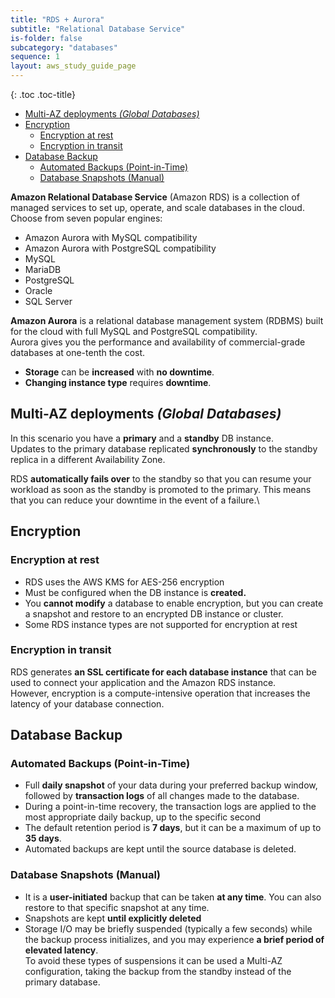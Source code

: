 ```yaml
---
title: "RDS + Aurora"
subtitle: "Relational Database Service"
is-folder: false
subcategory: "databases"
sequence: 1
layout: aws_study_guide_page
---
```


{: .toc .toc-title}
- [Multi-AZ deployments _(Global Databases)_](#multi-az-deployments-global-databases)
- [Encryption](#encryption)
  - [Encryption at rest](#encryption-at-rest)
  - [Encryption in transit](#encryption-in-transit)
- [Database Backup](#database-backup)
  - [Automated Backups (Point-in-Time) ](#automated-backups-point-in-time-)
  - [Database Snapshots (Manual)](#database-snapshots-manual)


**Amazon Relational Database Service** (Amazon RDS) is a collection of managed services to set up, operate, and scale databases in the cloud.  
Choose from seven popular engines:
- Amazon Aurora with MySQL compatibility
- Amazon Aurora with PostgreSQL compatibility
- MySQL
- MariaDB
- PostgreSQL
- Oracle
- SQL Server 

**Amazon Aurora** is a relational database management system (RDBMS) built for the cloud with full MySQL and PostgreSQL compatibility.  
Aurora gives you the performance and availability of commercial-grade databases at one-tenth the cost.

* **Storage** can be **increased** with **no downtime**.
* **Changing instance type** requires **downtime**.

## Multi-AZ deployments _(Global Databases)_

In this scenario you have a **primary** and a **standby** DB instance.\
Updates to the primary database replicated **synchronously** to the standby replica in a different Availability Zone.

RDS **automatically fails over** to the standby so that you can resume your workload as soon as the standby is promoted to the primary. This means that you can reduce your downtime in the event of a failure.\


## Encryption

### Encryption at rest
* RDS uses the AWS KMS for AES-256 encryption
* Must be configured when the DB instance is **created.**
* You **cannot modify** a database to enable encryption, but you can create a snapshot and restore to an encrypted DB instance or cluster.
* Some RDS instance types are not supported for encryption at rest

### Encryption in transit
RDS generates **an SSL certificate for each database instance** that can be used to connect your application and the Amazon RDS instance.  
However, encryption is a compute-intensive operation that increases the latency of your database connection.

## Database Backup

### Automated Backups (Point-in-Time)&#x20;

* Full **daily snapshot** of your data during your preferred backup window, followed by **transaction logs** of all changes made to the database.&#x20;
* During a point-in-time recovery, the transaction logs are applied to the most appropriate daily backup, up to the specific second
* The default retention period is **7 days**, but it can be a maximum of up to **35 days**.
* Automated backups are kept until the source database is deleted.

### Database Snapshots (Manual)

* It is a **user-initiated** backup that can be taken **at any time**. You can also restore to that specific snapshot at any time.
* Snapshots are kept **until explicitly deleted**
* Storage I/O may be briefly suspended (typically a few seconds) while the backup process initializes, and you may experience **a brief period of elevated latency**.\
  To avoid these types of suspensions it can be used a Multi-AZ configuration, taking the backup from the standby instead of the primary database.

